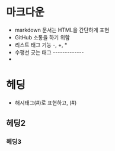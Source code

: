 # 마크다운
- markdown 문서는 HTML을 간단하게 표현
- GitHub 소통을 하기 위함
- 리스트 태그 기능 -, +, *
- 수평선 긋는 태그 -------------
- 
# 헤딩
- 해시태그(#)로 표현하고, (#)
## 헤딩2

### 헤딩3